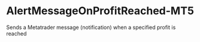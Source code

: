 # AlertMessageOnProfitReached-MT5
Sends a Metatrader message (notification) when a specified profit is reached
